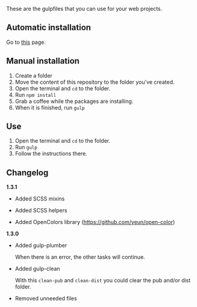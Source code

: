 These are the gulpfiles that you can use for your web projects.

## Automatic installation
Go to [this](https://github.com/JorreSpijker/gulp-new-project) page.

## Manual installation
1. Create a folder
2. Move the content of this repository to the folder you've created.
3. Open the terminal and `cd` to the folder.
4. Run `npm install`
5. Grab a coffee while the packages are installing.
6. When it is finished, run `gulp`

## Use
1. Open the terminal and `cd` to the folder.
2. Run `gulp`
3. Follow the instructions there.

## Changelog
__1.3.1__
* Added SCSS mixins

* Added SCSS helpers

* Added OpenColors library (https://github.com/yeun/open-color)

__1.3.0__
* Added gulp-plumber

  When there is an error, the other tasks will continue.

* Added gulp-clean

  With this `clean-pub` and `clean-dist` you could clear the pub and/or dist folder.

* Removed unneeded files

